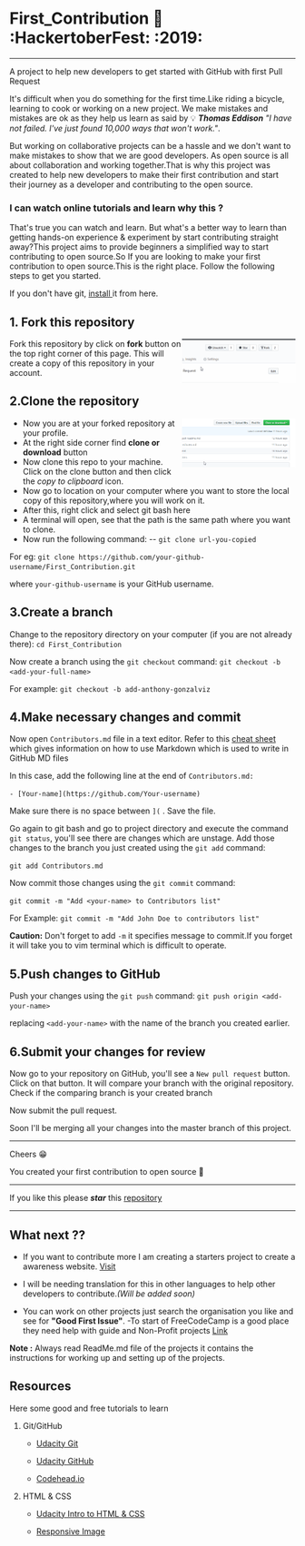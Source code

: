 # First_Contribution :beginner: :HackertoberFest: :2019:
---
A project to help new developers to get started with GitHub with first Pull Request

It's difficult when you do something for the first time.Like riding a bicycle, learning to cook or working on a new project. We make mistakes and mistakes are ok as they help us learn as said by :bulb: *__Thomas Eddison__* *"I have not failed. I've just found 10,000 ways that won't work."*.

But working on collaborative projects can be a hassle and we don't want to make mistakes to show that we are good developers. As open source is all about collaboration and working together.That is why this project was created to help new developers to make their first contribution and start their journey as a developer and contributing to the open source.

### I can watch online tutorials and learn why this ?

That's true you can watch and learn. But what's a better way to learn than getting hands-on experience & experiment by start contributing straight away?This project aims to provide beginners a simplified way to start contributing to open source.So If you are looking to make your first contribution to open source.This is the right place. Follow the following steps to get you started.

If you don't have git, [install ]( https://help.github.com/articles/set-up-git/) it from here.

## 1. Fork this repository
<img src="assets/fork.gif" align="right" width="200">

Fork this repository by click on __fork__ button on the top right corner of this page.
This will create a copy of this repository in your account.

## 2.Clone the repository
<img src="assets/clone.gif" align="right" width="200">

* Now you are at your forked repository at your profile.
* At the right side corner find  __clone or download__ button
* Now clone this repo to your machine. Click on the clone button and then click the *copy to clipboard* icon.
* Now go to location on your computer where you want to store the local copy of this repository,where you will work on it.
* After this, right click and select git bash here
* A terminal will open, see that the path is the same path where you want to clone.
* Now run the following command:
--
`git clone url-you-copied`

For eg:
`git clone https://github.com/your-github-username/First_Contribution.git`

where `your-github-username` is your GitHub username.

## 3.Create a branch

Change to the repository directory on your computer (if you are not already there):
`cd First_Contribution`

Now create a branch using the `git checkout` command:
`git checkout -b <add-your-full-name>`

For example:
`git checkout -b add-anthony-gonzalviz`

## 4.Make necessary changes and commit

Now open `Contributors.md` file in a text editor. Refer to this [cheat sheet](https://github.com/adam-p/markdown-here/wiki/Markdown-Cheatsheet) which gives information on how to use Markdown which is used to write in GitHub MD files

In this case, add the following line at the end of `Contributors.md:`

`- [Your-name](https://github.com/Your-username)`

Make sure there is no space between `](` . Save the file.

Go again to git bash and go to project directory and execute the command `git status`, you'll see there are changes which are unstage. Add those changes to the branch you just created using the `git add` command:

`git add Contributors.md`

Now commit those changes using the `git commit` command:

`git commit -m "Add <your-name> to Contributors list"`

For Example: 
`git commit -m "Add John Doe to contributors list"`

__Caution:__ Don't forget to add `-m` it specifies message to commit.If you forget it will take you to vim terminal which is difficult to operate.

## 5.Push changes to GitHub

Push your changes using the `git push` command:
`git push origin <add-your-name>`

replacing `<add-your-name>` with the name of the branch you created earlier.

## 6.Submit your changes for review

Now go to your repository on GitHub, you'll see a  `New pull request` button.  Click on that button.
It will compare your branch with the original repository. Check if the comparing branch is your created branch

Now submit the pull request.

Soon I'll be merging all your changes into the master branch of this project.

---
Cheers :grin:

You created your first contribution to open source :clap:
****
If you like this please *__star__* this [repository](https://github.com/divayg/First_Contribution)

---
## What next ??

* If you want to contribute more I am creating a starters project to create a awareness website. [Visit](https://github.com/divayg/First_Contribution/tree/master/project)

* I will be needing translation for this in other languages to help other developers to contribute.*(Will be added soon)*

* You can work on other projects just search the organisation you like and see for **"Good First Issue"**.
-To start of FreeCodeCamp is a good place they need help with guide and Non-Profit projects [Link](https://github.com/freeCodeCamp/guides)

__Note :__ Always read ReadMe.md file of the projects it contains the instructions for working up and setting up of the projects.


## Resources 

Here some good and free tutorials to learn 

1. Git/GitHub

    * [Udacity Git](https://in.udacity.com/course/version-control-with-git--ud123)

    * [Udacity GitHub](https://in.udacity.com/course/github-collaboration--ud456)

    * [Codehead.io](https://egghead.io/courses/how-to-contribute-to-an-open-source-project-on-github)

2. HTML & CSS

    * [Udacity Intro to HTML & CSS](https://in.udacity.com/course/intro-to-html-and-css--ud304)

    * [Responsive Image](https://in.udacity.com/course/responsive-images--ud882)
